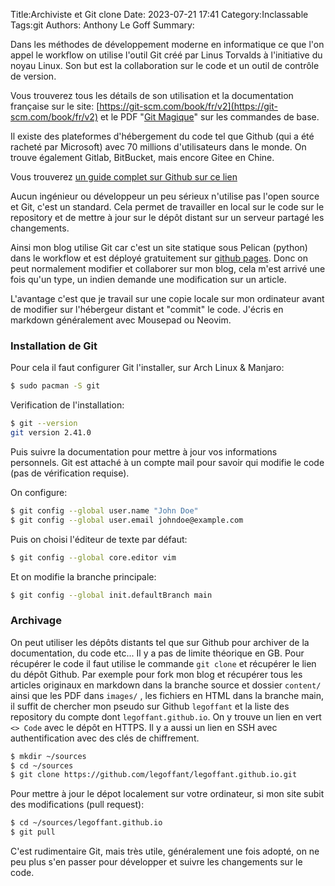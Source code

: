 Title:Archiviste et Git clone
Date: 2023-07-21 17:41
Category:Inclassable
Tags:git
Authors: Anthony Le Goff
Summary:

Dans les méthodes de développement moderne en informatique ce que l'on appel le workflow on utilise l'outil Git créé par Linus Torvalds à l'initiative du noyau Linux. Son but est la collaboration sur le code et un outil de contrôle de version.

Vous trouverez tous les détails de son utilisation et la documentation française sur le site: [https://git-scm.com/book/fr/v2](https://git-scm.com/book/fr/v2) et le PDF "[Git Magique](http://www-cs-students.stanford.edu/~blynn/gitmagic/intl/fr/book.pdf)" sur les commandes de base.

Il existe des plateformes d'hébergement du code tel que Github (qui a été racheté par Microsoft) avec 70 millions d'utilisateurs dans le monde. On trouve également Gitlab, BitBucket, mais encore Gitee en Chine. 

Vous trouverez [un guide complet sur Github sur ce lien](https://www.hostinger.fr/tutoriels/github-cest-quoi-et-comment-lutiliser)

Aucun ingénieur ou développeur un peu sérieux n'utilise pas l'open source et Git, c'est un standard. Cela permet de travailler en local sur le code sur le repository et de mettre à jour sur le dépôt distant sur un serveur partagé les changements.

Ainsi mon blog utilise Git car c'est un site statique sous Pelican (python) dans le workflow et est déployé gratuitement sur [github pages](https://pages.github.com/). Donc on peut normalement modifier et collaborer sur mon blog, cela m'est arrivé une fois qu'un type, un indien demande une modification sur un article.

L'avantage c'est que je travail sur une copie locale sur mon ordinateur avant de modifier sur l'hébergeur distant et "commit" le code. J'écris en markdown généralement avec Mousepad ou Neovim.

### Installation de Git

Pour cela il faut configurer Git l'installer, sur Arch Linux & Manjaro:
```bash
$ sudo pacman -S git
```

Verification de l'installation:
```bash
$ git --version
git version 2.41.0
```

Puis suivre la documentation pour mettre à jour vos informations personnels. Git est attaché à un compte mail pour savoir qui modifie le code (pas de vérification requise).

On configure:
```bash
$ git config --global user.name "John Doe"
$ git config --global user.email johndoe@example.com
```

Puis on choisi l'éditeur de texte par défaut:
```bash
$ git config --global core.editor vim
```

Et on modifie la branche principale:
```bash
$ git config --global init.defaultBranch main
```

### Archivage

On peut utiliser les dépôts distants tel que sur Github pour archiver de la documentation, du code etc... Il y a pas de limite théorique en GB. Pour récupérer le code il faut utilise le commande `git clone` et récupérer le lien du dépôt Github. Par exemple pour fork mon blog et récupérer tous les articles originaux en markdown dans la branche source et dossier `content/` ainsi que les PDF dans `images/` , les fichiers en HTML dans la branche main, il suffit de chercher mon pseudo sur Github `legoffant` et la liste des repository du compte dont `legoffant.github.io`. On y trouve un lien en vert `<> Code` avec le dépôt en HTTPS. Il y a aussi un lien en SSH avec authentification avec des clés de chiffrement.

```bash
$ mkdir ~/sources
$ cd ~/sources
$ git clone https://github.com/legoffant/legoffant.github.io.git
```

Pour mettre à jour le dépot localement sur votre ordinateur, si mon site subit des modifications (pull request):

```bash
$ cd ~/sources/legoffant.github.io
$ git pull
```

C'est rudimentaire Git, mais très utile, généralement une fois adopté, on ne peu plus s'en passer pour développer et suivre les changements sur le code.